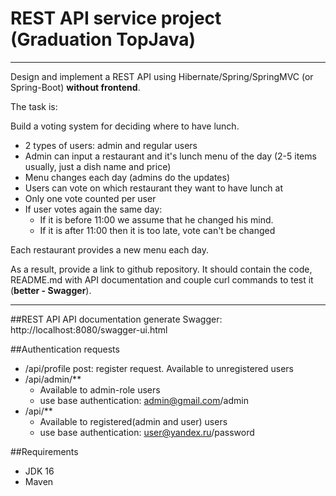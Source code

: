 # REST API service project (Graduation TopJava)

----
Design and implement a REST API using Hibernate/Spring/SpringMVC (or Spring-Boot) **without frontend**.

The task is:

Build a voting system for deciding where to have lunch.

* 2 types of users: admin and regular users
* Admin can input a restaurant and it's lunch menu of the day (2-5 items usually, just a dish name and price)
* Menu changes each day (admins do the updates)
* Users can vote on which restaurant they want to have lunch at
* Only one vote counted per user
* If user votes again the same day:
    - If it is before 11:00 we assume that he changed his mind.
    - If it is after 11:00 then it is too late, vote can't be changed

Each restaurant provides a new menu each day.

As a result, provide a link to github repository. It should contain the code, README.md with API documentation and couple curl commands to test it (**better - Swagger**).

-----------------------------
##REST API
API documentation generate Swagger: http://localhost:8080/swagger-ui.html

##Authentication requests
- /api/profile post: register request. Available to unregistered users
- /api/admin/**
  - Available to admin-role users
  - use base authentication: admin@gmail.com/admin
- /api/**
  - Available to registered(admin and user) users
  - use base authentication: user@yandex.ru/password

##Requirements
- JDK 16
- Maven